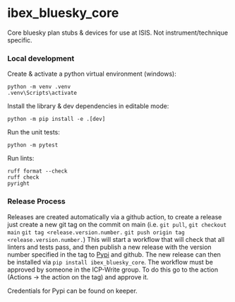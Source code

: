 # ibex_bluesky_core

Core bluesky plan stubs &amp; devices for use at ISIS. Not instrument/technique specific.

### Local development

Create & activate a python virtual environment (windows):

```
python -m venv .venv
.venv\Scripts\activate
```

Install the library & dev dependencies in editable mode:
```
python -m pip install -e .[dev]
```

Run the unit tests:
```
python -m pytest
```

Run lints:
```
ruff format --check
ruff check
pyright
```

### Release Process

Releases are created automatically via a github action, to create a release just create a new git tag on the commit on main (i.e. `git pull`, `git checkout main` `git tag <release.version.number.` `git push origin tag <release.version.number.`) This will start a workflow that will check that all linters and tests pass, and then publish a new release with the version number specified in the tag to [Pypi](https://pypi.org/project/ibex-bluesky-core/0.0.1/) and github. The new release can then be installed via `pip install ibex_bluesky_core`. The workflow must be approved by someone in the ICP-Write group. To do this go to the action (Actions -> the action on the tag) and approve it.

Credentials for Pypi can be found on keeper.
